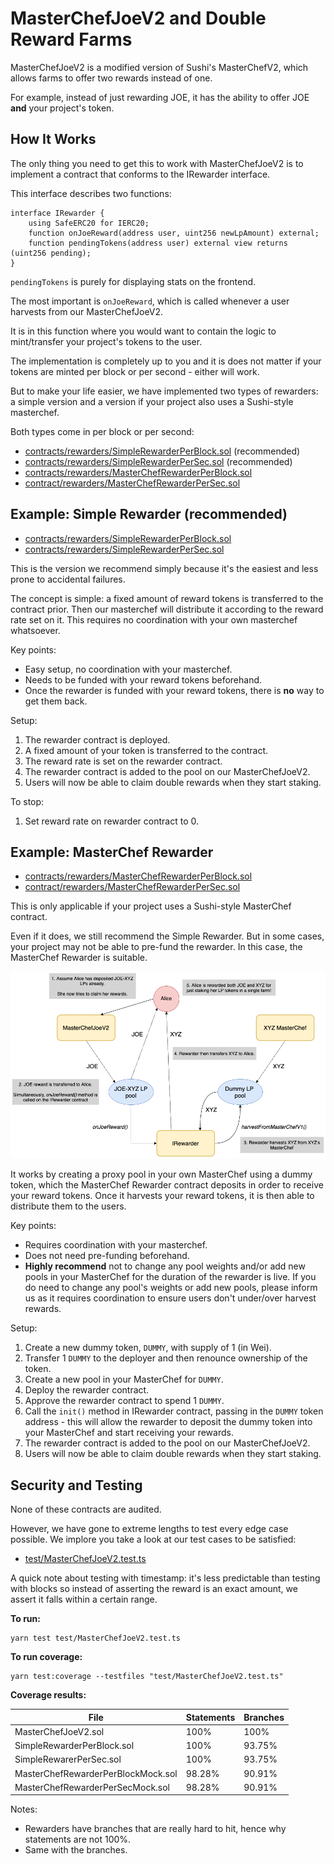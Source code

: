 # MasterChefJoeV2 and Double Reward Farms

MasterChefJoeV2 is a modified version of Sushi's MasterChefV2, which allows farms to offer two rewards instead of one.

For example, instead of just rewarding JOE, it has the ability to offer JOE **and** your project's token.

## How It Works

The only thing you need to get this to work with MasterChefJoeV2 is to implement a contract that conforms to the IRewarder interface.

This interface describes two functions:

```sol
interface IRewarder {
    using SafeERC20 for IERC20;
    function onJoeReward(address user, uint256 newLpAmount) external;
    function pendingTokens(address user) external view returns (uint256 pending);
}
```

`pendingTokens` is purely for displaying stats on the frontend. 

The most important is `onJoeReward`, which is called whenever a user harvests from our MasterChefJoeV2.

It is in this function where you would want to contain the logic to mint/transfer your project's tokens to the user. 

The implementation is completely up to you and it is does not matter if your tokens are minted per block or per second - either will work.

But to make your life easier, we have implemented two types of rewarders: a simple version and a version if your project also uses a Sushi-style masterchef.

Both types come in per block or per second:
- [contracts/rewarders/SimpleRewarderPerBlock.sol](contracts/rewarders/SimpleRewarderPerBlock.sol) (recommended)
- [contracts/rewarders/SimpleRewarderPerSec.sol](contracts/rewarders/SimpleRewarderPerSec.sol) (recommended)
- [contracts/rewarders/MasterChefRewarderPerBlock.sol](contracts/rewarders/MasterChefRewarderPerBlock.sol)
- [contract/rewarders/MasterChefRewarderPerSec.sol](contract/rewarders/MasterChefRewarderPerSec.sol)


## Example: Simple Rewarder (recommended)
- [contracts/rewarders/SimpleRewarderPerBlock.sol](contracts/rewarders/SimpleRewarderPerBlock.sol) 
- [contracts/rewarders/SimpleRewarderPerSec.sol](contracts/rewarders/SimpleRewarderPerSec.sol) 

This is the version we recommend simply because it's the easiest and less prone to accidental failures.

The concept is simple: a fixed amount of reward tokens is transferred to the contract prior. Then our masterchef will
distribute it according to the reward rate set on it. This requires no coordination with your own masterchef whatsoever.

Key points:
- Easy setup, no coordination with your masterchef.
- Needs to be funded with your reward tokens beforehand.
- Once the rewarder is funded with your reward tokens, there is **no** way to get them back.

Setup:
1. The rewarder contract is deployed.
2. A fixed amount of your token is transferred to the contract.
3. The reward rate is set on the rewarder contract.
4. The rewarder contract is added to the pool on our MasterChefJoeV2.
5. Users will now be able to claim double rewards when they start staking.

To stop:
1. Set reward rate on rewarder contract to 0.


## Example: MasterChef Rewarder

- [contracts/rewarders/MasterChefRewarderPerBlock.sol](contracts/rewarders/MasterChefRewarderPerBlock.sol)
- [contract/rewarders/MasterChefRewarderPerSec.sol](contract/rewarders/MasterChefRewarderPerSec.sol)

This is only applicable if your project uses a Sushi-style MasterChef contract. 

Even if it does, we still recommend the Simple Rewarder. But in some cases, your project may not be able to pre-fund the rewarder.
In this case, the MasterChef Rewarder is suitable.

![Image of Double Reward Farming](MasterChefJoeV2.png)

It works by creating a proxy pool in your own MasterChef using a dummy token, which the MasterChef Rewarder contract deposits in order
to receive your reward tokens. Once it harvests your reward tokens, it is then able to distribute them to the users.

Key points:
- Requires coordination with your masterchef.
- Does not need pre-funding beforehand. 
- **Highly recommend** not to change any pool weights and/or add new pools in your MasterChef for the duration of the rewarder is live. If you do need to change any pool's weights
  or add new pools, please inform us as it requires coordination to ensure users don't under/over harvest rewards.

Setup:
1. Create a new dummy token, `DUMMY`, with supply of 1 (in Wei).
2. Transfer 1 `DUMMY` to the deployer and then renounce ownership of the token.
3. Create a new pool in your MasterChef for `DUMMY`.
4. Deploy the rewarder contract.
5. Approve the rewarder contract to spend 1 `DUMMY`.
6. Call the `init()` method in IRewarder contract, passing in the `DUMMY` token address - this will allow the rewarder to deposit the dummy token into your MasterChef and start receiving your rewards.
7. The rewarder contract is added to the pool on our MasterChefJoeV2.
8. Users will now be able to claim double rewards when they start staking.

## Security and Testing

None of these contracts are audited.

However, we have gone to extreme lengths to test every edge case possible. We implore you take a look at our test cases to be satisfied:
- [test/MasterChefJoeV2.test.ts](test/MasterChefJoeV2.test.ts)

A quick note about testing with timestamp: it's less predictable than testing with blocks so instead of asserting the reward is an exact amount, we assert it falls within a certain range.

**To run:** 
```
yarn test test/MasterChefJoeV2.test.ts
```

**To run coverage:** 
```
yarn test:coverage --testfiles "test/MasterChefJoeV2.test.ts"
```

**Coverage results:**

File | Statements | Branches
--- | --- | ---
MasterChefJoeV2.sol | 100% | 100%
SimpleRewarderPerBlock.sol | 100% | 93.75%
SimpleRewarerPerSec.sol | 100% | 93.75%
MasterChefRewarderPerBlockMock.sol | 98.28% | 90.91%
MasterChefRewarderPerSecMock.sol | 98.28% | 90.91%

Notes:
- Rewarders have branches that are really hard to hit, hence why statements are not 100%.
- Same with the branches.
